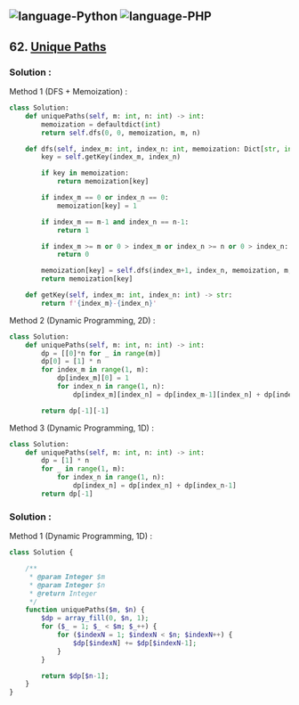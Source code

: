 ![language-Python](https://img.shields.io/badge/Python-ffd43b?style=for-the-badge&logo=PYTHON)
![language-PHP](https://img.shields.io/badge/PHP-acb1f9?style=for-the-badge&logo=PHP)
---

## 62. [Unique Paths](https://leetcode.com/problems/unique-paths)

### Solution :

Method 1 (DFS + Memoization) :
```python
class Solution:
    def uniquePaths(self, m: int, n: int) -> int:
        memoization = defaultdict(int)
        return self.dfs(0, 0, memoization, m, n)

    def dfs(self, index_m: int, index_n: int, memoization: Dict[str, int], m: int, n: int) -> int:
        key = self.getKey(index_m, index_n)

        if key in memoization:
            return memoization[key]

        if index_m == 0 or index_n == 0:
            memoization[key] = 1

        if index_m == m-1 and index_n == n-1:
            return 1

        if index_m >= m or 0 > index_m or index_n >= n or 0 > index_n:
            return 0

        memoization[key] = self.dfs(index_m+1, index_n, memoization, m, n) + self.dfs(index_m, index_n+1, memoization, m, n)
        return memoization[key]

    def getKey(self, index_m: int, index_n: int) -> str:
        return f'{index_m}-{index_n}'
```

Method 2 (Dynamic Programming, 2D) :
```python
class Solution:
    def uniquePaths(self, m: int, n: int) -> int:
        dp = [[0]*n for _ in range(m)]
        dp[0] = [1] * n
        for index_m in range(1, m):
            dp[index_m][0] = 1
            for index_n in range(1, n):
                dp[index_m][index_n] = dp[index_m-1][index_n] + dp[index_m][index_n-1]

        return dp[-1][-1]
```

Method 3 (Dynamic Programming, 1D) :
```python
class Solution:
    def uniquePaths(self, m: int, n: int) -> int:
        dp = [1] * n
        for _ in range(1, m):
            for index_n in range(1, n):
                dp[index_n] = dp[index_n] + dp[index_n-1]
        return dp[-1]
```

### Solution :

Method 1 (Dynamic Programming, 1D) :
```php
class Solution {

    /**
     * @param Integer $m
     * @param Integer $n
     * @return Integer
     */
    function uniquePaths($m, $n) {
        $dp = array_fill(0, $n, 1);
        for ($_ = 1; $_ < $m; $_++) {
            for ($indexN = 1; $indexN < $n; $indexN++) {
                $dp[$indexN] += $dp[$indexN-1];
            }
        }

        return $dp[$n-1];
    }
}
```
